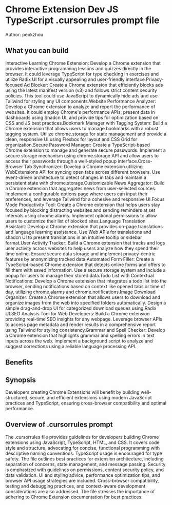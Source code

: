 # Chrome Extension Dev JS TypeScript .cursorrules prompt file

Author: penkzhou

## What you can build
Interactive Learning Chrome Extension: Develop a Chrome extension that provides interactive programming lessons and quizzes directly in the browser. It could leverage TypeScript for type checking in exercises and utilize Radix UI for a visually appealing and user-friendly interface.Privacy-focused Ad Blocker: Create a Chrome extension that efficiently blocks ads using the latest manifest version (v3) and follows strict content security policies. This tool could use JavaScript to dynamically hide ads and use Tailwind for styling any UI components.Website Performance Analyzer: Develop a Chrome extension to analyze and report the performance of websites. It could employ Chrome's performance APIs, present data in dashboards using Shadcn UI, and provide tips for optimization based on CSS and JS best practices.Bookmark Manager with Tagging System: Build a Chrome extension that allows users to manage bookmarks with a robust tagging system. Utilize chrome.storage for state management and provide a clean, responsive UI using Flexbox for layout and CSS Grid for organization.Secure Password Manager: Create a TypeScript-based Chrome extension to manage and generate secure passwords. Implement a secure storage mechanism using chrome.storage API and allow users to access their passwords through a well-styled popup interface.Cross-Browser Tab Synchronizer: Develop a Chrome extension utilizing WebExtensions API for syncing open tabs across different browsers. Use event-driven architecture to detect changes in tabs and maintain a persistent state with chrome.storage.Customizable News Aggregator: Build a Chrome extension that aggregates news from user-selected sources. Implement a configurable options page where users can input their preferences, and leverage Tailwind for a cohesive and responsive UI.Focus Mode Productivity Tool: Create a Chrome extension that helps users stay focused by blocking distracting websites and sending reminders at set intervals using chrome.alarms. Implement optional permissions to allow users to customize their list of blocked sites.Language Translation Assistant: Develop a Chrome extension that provides on-page translations and language learning assistance. Use Web APIs for translations and shadcn UI to present translations in an intuitive tooltip or sidebar format.User Activity Tracker: Build a Chrome extension that tracks and logs user activity across websites to help users analyze how they spend their time online. Ensure secure data storage and implement privacy-centric features by anonymizing tracked data.Automated Form Filler: Create a TypeScript-based Chrome extension that detects online forms and offers to fill them with saved information. Use a secure storage system and include a popup for users to manage their stored data.Todo List with Contextual Notifications: Develop a Chrome extension that integrates a todo list into the browser, sending notifications based on context like opened tabs or time of day, utilizing chrome.alarms and chrome.notifications.Image Download Organizer: Create a Chrome extension that allows users to download and organize images from the web into specified folders automatically. Design a simple drag-and-drop UI for categorized download queues using Radix UI.SEO Analysis Tool for Web Developers: Build a Chrome extension providing real-time SEO insights for any webpage. Leverage browser APIs to access page metadata and render results in a comprehensive report using Tailwind for styling consistency.Grammar and Spell Checker: Develop a Chrome extension that highlights grammar and spelling errors in text inputs across the web. Implement a background script to analyze and suggest corrections using a reliable language processing API.

## Benefits


## Synopsis
Developers creating Chrome Extensions will benefit by building well-structured, secure, and efficient extensions using modern JavaScript practices and TypeScript, ensuring cross-browser compatibility and optimal performance.

## Overview of .cursorrules prompt
The .cursorrules file provides guidelines for developers building Chrome extensions using JavaScript, TypeScript, HTML, and CSS. It covers code style and structure, advocating for concise, functional programming with descriptive naming conventions. TypeScript usage is encouraged for type safety. The file outlines best practices for extension architecture, including separation of concerns, state management, and message passing. Security is emphasized with guidelines on permissions, content security policy, and data validation. UI and styling advice, performance optimization tips, and browser API usage strategies are included. Cross-browser compatibility, testing and debugging practices, and context-aware development considerations are also addressed. The file stresses the importance of adhering to Chrome Extension documentation for best practices.

